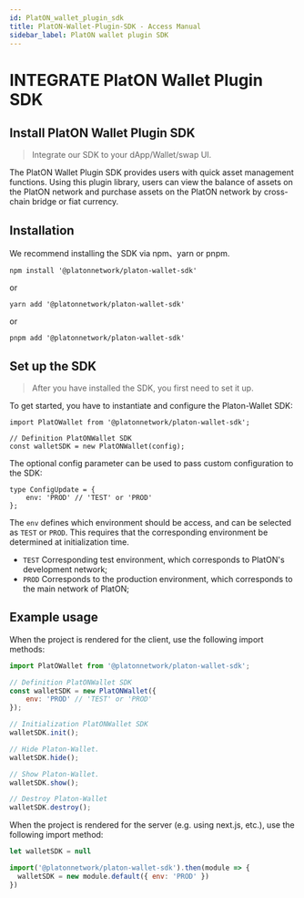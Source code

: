 ```yaml
---
id: PlatON_wallet_plugin_sdk
title: PlatON-Wallet-Plugin-SDK - Access Manual
sidebar_label: PlatON wallet plugin SDK
---
```


# INTEGRATE PlatON Wallet Plugin SDK

## Install PlatON Wallet Plugin SDK

> Integrate our SDK to your dApp/Wallet/swap UI.

The PlatON Wallet Plugin SDK provides users with quick asset management functions. Using this plugin library, users can view the 
balance of assets on the PlatON network and purchase assets on the PlatON network by cross-chain bridge or fiat currency.


## Installation

We recommend installing the SDK via npm、yarn or pnpm.

```
npm install '@platonnetwork/platon-wallet-sdk'
```

or

```
yarn add '@platonnetwork/platon-wallet-sdk'
```

or

```
pnpm add '@platonnetwork/platon-wallet-sdk'
```


## Set up the SDK

> After you have installed the SDK, you first need to set it up.

To get started, you have to instantiate and configure the Platon-Wallet SDK:

```
import PlatOWallet from '@platonnetwork/platon-wallet-sdk';

// Definition PlatONWallet SDK
const walletSDK = new PlatONWallet(config);

```

The optional config parameter can be used to pass custom configuration to the SDK:

```
type ConfigUpdate = {
    env: 'PROD' // 'TEST' or 'PROD'
};
```

The `env` defines which environment should be access, and can be selected as `TEST` or `PROD`. This requires that 
the corresponding environment be determined at initialization time.

- `TEST` Corresponding test environment, which corresponds to PlatON's development network;
- `PROD` Corresponds to the production environment, which corresponds to the main network of PlatON;


## Example usage

When the project is rendered for the client, use the following import methods:

```js
import PlatOWallet from '@platonnetwork/platon-wallet-sdk';

// Definition PlatONWallet SDK
const walletSDK = new PlatONWallet({
    env: 'PROD' // 'TEST' or 'PROD'
});

// Initialization PlatONWallet SDK
walletSDK.init();

// Hide Platon-Wallet.
walletSDK.hide();

// Show Platon-Wallet.
walletSDK.show();

// Destroy Platon-Wallet
walletSDK.destroy();
```

When the project is rendered for the server (e.g. using next.js, etc.), use the following import method:

```next.js
let walletSDK = null

import('@platonnetwork/platon-wallet-sdk').then(module => {
  walletSDK = new module.default({ env: 'PROD' })
})
```




